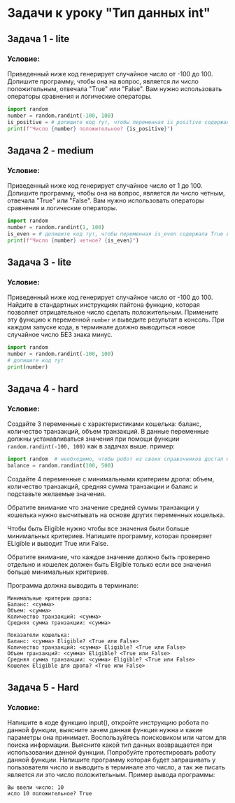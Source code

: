 # Задачи к уроку "Тип данных int"
## Задача 1 - lite
### Условие:
Приведенный ниже код генерирует случайное число от -100 до 100.
Допишите программу, чтобы она на вопрос, является ли число положительным, отвечала "True" или "False".
Вам нужно использовать операторы сравнения и логические операторы.
```python
import random
number = random.randint(-100, 100)
is_positive = # допишите код тут, чтобы переменная is_positive содержала True или False в зависимости от знака числа
print(f"Число {number} положительное? {is_positive}")
```

## Задача 2 - medium
### Условие:
Приведенный ниже код генерирует случайное число от 1 до 100. 
Допишите программу, чтобы она на вопрос, является ли число четным, отвечала "True" или "False".
Вам нужно использовать операторы сравнения и логические операторы.
```python
import random
number = random.randint(1, 100)
is_even = # допишите код тут, чтобы переменная is_even содержала True или False в зависимости от четности числа
print(f"Число {number} четное? {is_even}")
```

## Задача 3 - lite
### Условие:
Приведенный ниже код генерирует случайное число от -100 до 100.
Найдите в стандартных инструкциях пайтона функцию, которая позволяет отрицательное число сделать положительным.
Примените эту функцию к переменной `number` и выведите результат в консоль.
При каждом запуске кода, в терминале должно выводиться новое случайное число БЕЗ знака минус.
```python
import random
number = random.randint(-100, 100)
# допишите код тут
print(number)
```

## Задача 4 - hard
### Условие:
Создайте 3 переменные с характеристиками кошелька: баланс, количество транзакций, объем транзакций.
В данные переменные должны устанавливаться значения при помощи функции `random.randint(-100, 100)` как в задачах выше.
пример:
```python
import random  # необходимо, чтобы робот из своих справочников достал нужную функцию
balance = random.randint(100, 500)
```

Создайте 4 переменные с минимальными критерием дропа: объем, количество транзакций, средняя сумма транзакции
и баланс и подставьте желаемые значения.

Обратите внимание что значение средней суммы транзакции у кошелька нужно высчитывать
на основе других переменных кошелька.

Чтобы быть Eligible нужно чтобы все значения были больше минимальных критериев.
Напишите программу, которая проверяет ELigible и выводит True или False.

Обратите внимание, что каждое значение должно быть проверено отдельно и кошелек должен быть Eligible только если все значения больше минимальных критериев.

Программа должна выводить в терминале:
```text
Минимальные критерии дропа:
Баланс: <сумма>
Объем: <сумма> 
Количество транзакций: <сумма>
Средняя сумма транзакции: <сумма>

Показатели кошелька:
Баланс: <сумма> Eligible? <True или False>
Количество транзакций: <сумма> Eligible? <True или False>
Объем транзакций: <сумма> Eligible? <True или False>
Средняя сумма транзакции: <сумма> Eligible? <True или False>
Кошелек Eligible для дропа? <True или False>
```

## Задача 5 - Hard
### Условие:
Напишите в коде функцию input(), откройте инструкцию робота по данной функции, выясните зачем данная функция нужна и какие параметры она принимает.
Воспользуйтесь поисковиком или чатом для поиска информации.
Выясните какой тип данных возвращается при использовании данной функции.
Попробуйте протестировать работу данной функции.
Напишите программу которая будет запрашивать у пользователя число и выводить в терминале это число, а так же писать является ли это число положительным.
Пример вывода программы:
```text
Вы ввели число: 10
исло 10 положительное? True
```
